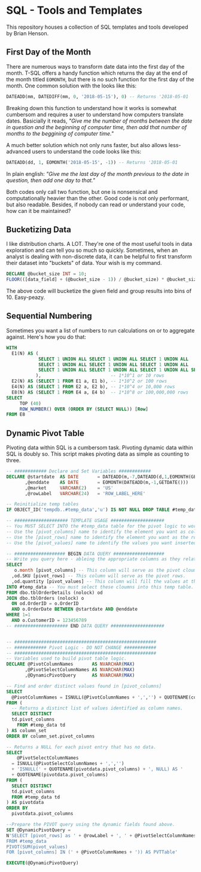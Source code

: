 # SQL - Tools and Templates
This repository houses a collection of SQL templates and tools developed by Brian Henson.

## First Day of the Month
There are numerous ways to transform date data into the first day of the month. T-SQL offers a handy function which returns the day at the end of the month titled `EOMONTH`, but there is no such function for the first day of the month. One common solution with the looks like this: 
```sql 
DATEADD(mm, DATEDIFF(mm, 0, '2018-05-15'), 0) -- Returns '2018-05-01
```

Breaking down this function to understand how it works is somewhat cumbersom and requires a user to understand how computers translate dates. Basicially it reads, *"Give me the number of months between the date in question and the beginning of computer time, then add that number of months to the beggining of computer time."*

A much better solution which not only runs faster, but also  allows less-advanced users to understand the code looks like this:

```sql
DATEADD(dd, 1, EOMONTH('2018-05-15', -1)) -- Returns '2018-05-01
```
In plain english: *"Give me the last day of the month previous to the date in question, then add one day to that."*

Both codes only call two function, but one is nonsensical and computationally heavier than the other. Good code is not only performant, but also readable. Besides, if nobody can read or understand your code, how can it be maintained?

## Bucketizing Data
I like distribution charts. A LOT. They're one of the most useful tools in data exploration and can tell you so much so quickly. Sometimes, when an analyst is dealing with non-discrete data, it can be helpful to first transform their dataset into "buckets" of data. Your wish is my command.

```sql
DECLARE @bucket_size INT = 10;
FLOOR(([data_field] + (@bucket_size - 1)) / @bucket_size) * @bucket_size [Bucketized Field]
```

The above code will bucketize the given field and group results into bins of 10. Easy-peazy.

## Sequential Numbering

Sometimes you want a list of numbers to run calculations on or to aggregate against. Here's how you do that:

```sql
WITH 
  E1(N) AS (
            SELECT 1 UNION ALL SELECT 1 UNION ALL SELECT 1 UNION ALL 
            SELECT 1 UNION ALL SELECT 1 UNION ALL SELECT 1 UNION ALL 
            SELECT 1 UNION ALL SELECT 1 UNION ALL SELECT 1 UNION ALL SELECT 1
           ),                          -- 1*10^1 or 10 rows
  E2(N) AS (SELECT 1 FROM E1 a, E1 b), -- 1*10^2 or 100 rows
  E4(N) AS (SELECT 1 FROM E2 a, E2 b), -- 1*10^4 or 10,000 rows
  E8(N) AS (SELECT 1 FROM E4 a, E4 b)  -- 1*10^8 or 100,000,000 rows
SELECT 
	 TOP (40)
	 ROW_NUMBER() OVER (ORDER BY (SELECT NULL)) [Row]
FROM E8
```

## Dynamic Pivot Table

Pivoting data within SQL is a cumbersom task. Pivoting dynamic data within SQL is doubly so. This script makes pivoting data as simple as counting to three. 

```sql
-- ############ Declare and Set Variables ############
DECLARE @startdate  AS DATE       = DATEADD(m,-7,DATEADD(d,1,EOMONTH(GETDATE())))
       ,@enddate    AS DATE       = EOMONTH(DATEADD(m,-1,GETDATE()))
       ,@market     VARCHAR(2)    = 'US'
       ,@rowLabel   VARCHAR(24)   = 'ROW_LABEL_HERE'

-- Reinitialize temp tables
IF OBJECT_ID('tempdb..#temp_data','u') IS NOT NULL DROP TABLE #temp_data

-- #################### TEMPLATE USAGE ####################
-- You MUST SELECT INTO the #temp_data table for the pivot logic to work correctly.
-- Use the [pivot_columns] name to identify the element you want as columns.
-- Use the [pivot_rows] name to identify the element you want as the row label.
-- Use the [pivot_values] name to identify the values you want inserted at the intersections of the pivot.

-- ################### BEGIN DATA QUERY ###################
-- Write you query here - ableing the appropriate columns as they relate to your desired pivot.
SELECT
   o.month [pivot_columns] -- This column will serve as the pivot cloumns.
  ,od.SKU [pivot_rows] -- This column will serve as the pivot rows.
  ,od.quantity [pivot_values] -- This column will fill the values at the intersection.
INTO #temp_data -- You must select these cloumns into this temp table.
FROM dbo.tblOrderDetails (nolock) od
JOIN dbo.tblOrders (nolock) o
  ON od.OrderID = o.OrderID
  AND o.OrderDate BETWEEN @startdate AND @enddate
WHERE 1=1
  AND o.CustomerID = 123456789
-- #################### END DATA QUERY ####################


-- #####################################################
-- ############ Pivot Logic - DO NOT CHANGE ############
-- #####################################################
-- Variables used to build pivot table logic.
DECLARE @PivotColumnNames       AS NVARCHAR(MAX)
       ,@PivotSelectColumnNames AS NVARCHAR(MAX)
       ,@DynamicPivotQuery      AS NVARCHAR(MAX)

-- Find and order distinct values found in [pivot_columns]
SELECT
  @PivotColumnNames = ISNULL(@PivotColumnNames + ',','') + QUOTENAME(column_set.pivot_columns)
FROM (
  -- Returns a distinct list of values identified as column names.
  SELECT DISTINCT
  td.pivot_columns
    FROM #temp_data td
) AS column_set
ORDER BY column_set.pivot_columns

-- Returns a NULL for each pivot entry that has no data.
SELECT 
    @PivotSelectColumnNames
  = ISNULL(@PivotSelectColumnNames + ',','')
  + 'ISNULL(' + QUOTENAME(pivotdata.pivot_columns) + ', NULL) AS '
  + QUOTENAME(pivotdata.pivot_columns)
FROM (
  SELECT DISTINCT
  td.pivot_columns
  FROM #temp_data td
) AS pivotdata
ORDER BY
  pivotdata.pivot_columns

--Prepare the PIVOT query using the dynamic fields found above.
SET @DynamicPivotQuery =
N'SELECT [pivot_rows] as ' + @rowLabel + ', ' + @PivotSelectColumnNames + '
FROM #temp_data
PIVOT(SUM(pivot_values)
FOR [pivot_columns] IN (' + @PivotColumnNames + ')) AS PVTTable'

EXECUTE(@DynamicPivotQuery)
```